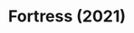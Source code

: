 ---
title: Fortress (2021)
publishDate: 0000-00-00
img: /assets/fortress/fortress-1.jpg
img_2: /assets/fortress/fortress-2.jpg
img_3: /assets/fortress/fortress-3.jpg
img_4: /assets/fortress/fortress-4.jpg
img_alt: A scene lit in red and blue showing intense action
description: |
tags:
  - Lighting Designer
  - ETC Eos
---